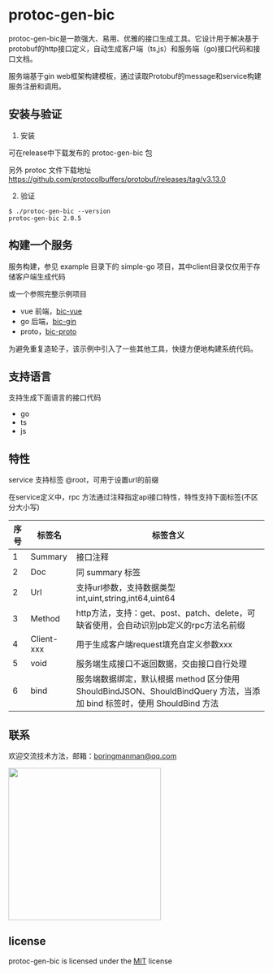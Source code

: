 # protoc-gen-bic

protoc-gen-bic是一款强大、易用、优雅的接口生成工具。它设计用于解决基于protobuf的http接口定义，自动生成客户端（ts,js）和服务端（go)接口代码和接口文档。

服务端基于gin web框架构建模板，通过读取Protobuf的message和service构建服务注册和调用。

## 安装与验证

1. 安装

可在release中下载发布的 protoc-gen-bic 包

另外 protoc 文件下载地址 https://github.com/protocolbuffers/protobuf/releases/tag/v3.13.0


2. 验证

```shell
$ ./protoc-gen-bic --version
protoc-gen-bic 2.0.5
```

## 构建一个服务

服务构建，参见 example 目录下的 simple-go 项目，其中client目录仅仅用于存储客户端生成代码

或一个参照完整示例项目

- vue 前端，[bic-vue](https://github.com/ShuaiGao/bic-vue)
- go 后端，[bic-gin](https://github.com/ShuaiGao/bic-gin)
- proto，[bic-proto](https://github.com/ShuaiGao/bic-proto)

为避免重复造轮子，该示例中引入了一些其他工具，快捷方便地构建系统代码。

## 支持语言

支持生成下面语言的接口代码

- go
- ts
- js

## 特性

service 支持标签 @root，可用于设置url的前缀

在service定义中，rpc 方法通过注释指定api接口特性，特性支持下面标签(不区分大小写)

| 序号 | 标签名        | 标签含义                                                                                     |
|----|------------|------------------------------------------------------------------------------------------|
| 1  | Summary    | 接口注释                                                                                     |
| 2  | Doc        | 同 summary 标签                                                                             |
| 2  | Url        | 支持url参数，支持数据类型 int,uint,string,int64,uint64                                              |
| 3  | Method     | http方法，支持：get、post、patch、delete，可缺省使用，会自动识别pb定义的rpc方法名前缀                                 |
| 4  | Client-xxx | 用于生成客户端request填充自定义参数xxx                                                                 |
| 5  | void       | 服务端生成接口不返回数据，交由接口自行处理                                                                    |
| 6  | bind       | 服务端数据绑定，默认根据 method 区分使用 ShouldBindJSON、ShouldBindQuery 方法，当添加 bind 标签时，使用 ShouldBind 方法 |


## 联系

欢迎交流技术方法，邮箱：boringmanman@qq.com

<img src="https://tyimage.tuyoo.com/8751a21462/gaoshuai/wx.jpg" width="300px" height="auto">

## license

protoc-gen-bic is licensed under the [MIT](https://github.com/ShuaiGao/protoc-gen-bic/blob/main/LICENSE) license